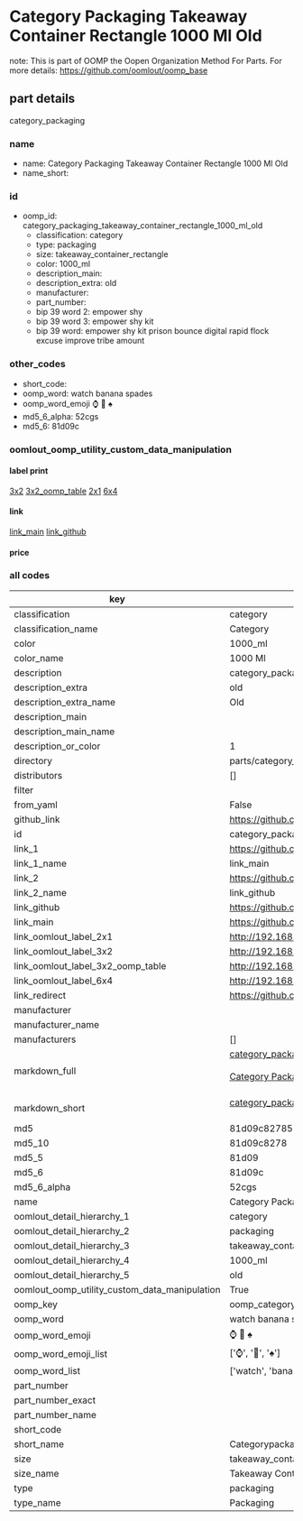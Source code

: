 # Category Packaging Takeaway Container Rectangle 1000 Ml Old  

note: This is part of OOMP the Oopen Organization Method For Parts. For more details: https://github.com/oomlout/oomp_base

##  part details
  



category_packaging



### name
* name: Category Packaging Takeaway Container Rectangle 1000 Ml Old
* name_short: 
### id
* oomp_id: category_packaging_takeaway_container_rectangle_1000_ml_old
  * classification: category
  * type: packaging
  * size: takeaway_container_rectangle
  * color: 1000_ml
  * description_main: 
  * description_extra: old
  * manufacturer: 
  * part_number: 
  * bip 39 word 2: empower shy
  * bip 39 word 3: empower shy kit
  * bip 39 word: empower shy kit prison bounce digital rapid flock excuse improve tribe amount

### other_codes
* short_code: 
* oomp_word: watch banana spades
* oomp_word_emoji :watch: :banana: :spades:
* md5_6_alpha: 52cgs
* md5_6: 81d09c






### oomlout_oomp_utility_custom_data_manipulation
#### label print
[3x2](http://192.168.1.245:1112/?label=oomp%2052cgs)
[3x2_oomp_table](http://192.168.1.108:1112/?label=oomp%2052cgs)
[2x1](http://192.168.1.242:1112/?label=oomp%2052cgs)
[6x4](http://192.168.1.55:1112/?label=oomp%2052cgs)    

#### link

[link_main](https://github.com/oomlout/oomlout_oomp_version_1_messy/tree/main/parts/category_packaging_takeaway_container_rectangle_1000_ml_old) [link_github](https://github.com/oomlout/oomlout_oomp_version_1_messy/tree/main/parts/category_packaging_takeaway_container_rectangle_1000_ml_old)                             

#### price







### all codes 
| key | value |  
| --- | --- |  
| classification | category |  
| classification_name | Category |  
| color | 1000_ml |  
| color_name | 1000 Ml |  
| description | category_packaging |  
| description_extra | old |  
| description_extra_name | Old |  
| description_main |  |  
| description_main_name |  |  
| description_or_color | 1  |  
| directory | parts/category_packaging_takeaway_container_rectangle_1000_ml_old |  
| distributors | [] |  
| filter |  |  
| from_yaml | False |  
| github_link | https://github.com/oomlout/oomlout_oomp_part_src/tree/main/parts/category_packaging_takeaway_container_rectangle_1000_ml_old |  
| id | category_packaging_takeaway_container_rectangle_1000_ml_old |  
| link_1 | https://github.com/oomlout/oomlout_oomp_version_1_messy/tree/main/parts/category_packaging_takeaway_container_rectangle_1000_ml_old |  
| link_1_name | link_main |  
| link_2 | https://github.com/oomlout/oomlout_oomp_version_1_messy/tree/main/parts/category_packaging_takeaway_container_rectangle_1000_ml_old |  
| link_2_name | link_github |  
| link_github | https://github.com/oomlout/oomlout_oomp_version_1_messy/tree/main/parts/category_packaging_takeaway_container_rectangle_1000_ml_old |  
| link_main | https://github.com/oomlout/oomlout_oomp_version_1_messy/tree/main/parts/category_packaging_takeaway_container_rectangle_1000_ml_old |  
| link_oomlout_label_2x1 | http://192.168.1.242:1112/?label=oomp%2052cgs |  
| link_oomlout_label_3x2 | http://192.168.1.245:1112/?label=oomp%2052cgs |  
| link_oomlout_label_3x2_oomp_table | http://192.168.1.108:1112/?label=oomp%2052cgs |  
| link_oomlout_label_6x4 | http://192.168.1.55:1112/?label=oomp%2052cgs |  
| link_redirect | https://github.com/oomlout/oomlout_oomp_version_1_messy/tree/main/parts/category_packaging_takeaway_container_rectangle_1000_ml_old |  
| manufacturer |  |  
| manufacturer_name |  |  
| manufacturers | [] |  
| markdown_full | [category_packaging_takeaway_container_rectangle_1000_ml_old](none)<br>[](none)<br>[Category Packaging Takeaway Container Rectangle 1000 Ml Old](none)<br><br> |  
| markdown_short | [category_packaging_takeaway_container_rectangle_1000_ml_old](none)<br><br> |  
| md5 | 81d09c827859563cf78d3ab0f5f1e248 |  
| md5_10 | 81d09c8278 |  
| md5_5 | 81d09 |  
| md5_6 | 81d09c |  
| md5_6_alpha | 52cgs |  
| name | Category Packaging Takeaway Container Rectangle 1000 Ml Old |  
| oomlout_detail_hierarchy_1 | category |  
| oomlout_detail_hierarchy_2 | packaging |  
| oomlout_detail_hierarchy_3 | takeaway_container_rectangle |  
| oomlout_detail_hierarchy_4 | 1000_ml |  
| oomlout_detail_hierarchy_5 | old |  
| oomlout_oomp_utility_custom_data_manipulation | True |  
| oomp_key | oomp_category_packaging_takeaway_container_rectangle_1000_ml_old |  
| oomp_word | watch banana spades |  
| oomp_word_emoji | :watch: :banana: :spades: |  
| oomp_word_emoji_list | [':watch:', ':banana:', ':spades:'] |  
| oomp_word_list | ['watch', 'banana', 'spades'] |  
| part_number |  |  
| part_number_exact |  |  
| part_number_name |  |  
| short_code |  |  
| short_name | Categorypackaging |  
| size | takeaway_container_rectangle |  
| size_name | Takeaway Container Rectangle |  
| type | packaging |  
| type_name | Packaging |  
